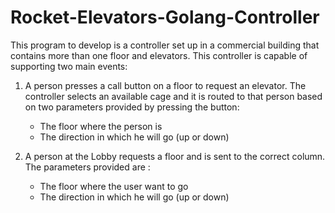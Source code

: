 #  Rocket-Elevators-Golang-Controller
This program to develop is a controller set up in a commercial building that contains more than one floor and elevators. This controller is capable of supporting two main events:

1. A person presses a call button on a floor to request an elevator. The controller selects an available cage and it is routed to that person based on two parameters provided by pressing the button:
    * The floor where the person is
    * The direction in which he will go (up or down)

2. A person at the Lobby requests a floor and is sent to the correct column. The parameters provided are :
    * The floor where the user want to go
    * The direction in which he will go (up or down)
